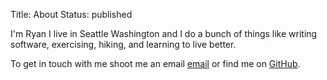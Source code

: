 Title: About
Status: published

I'm Ryan I live in Seattle Washington and I do a bunch of things like writing
software, exercising, hiking, and learning to live better.

To get in touch with me shoot me an email [email](mailto:arecarn@gmail.com) or
find me on [GitHub](https://github.com/arecarn).
